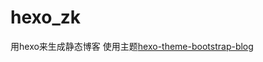 # hexo_zk
用hexo来生成静态博客
使用主题[hexo-theme-bootstrap-blog](https://github.com/cgmartin/hexo-theme-bootstrap-blog.git)